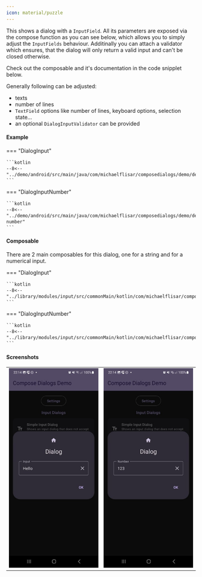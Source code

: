 ```yaml
---
icon: material/puzzle
---
```


This shows a dialog with a `InputField`. All its parameters are exposed via the compose function as you can see below, which allows you to simply adjust the `InputFields` behaviour. Additinally you can attach a validator which ensures, that the dialog will only return a valid input and can't be closed otherwise.

Check out the composable and it's documentation in the code snipplet below.

Generally following can be adjusted:

* texts
* number of lines
* `TextField` options like number of lines, keyboard options, selection state...
* an optional `DialogInputValidator` can be provided

#### Example

=== "DialogInput"

    ```kotlin
    --8<-- "../demo/android/src/main/java/com/michaelflisar/composedialogs/demo/demos/InputDemos.kt:demo"
    ```

=== "DialogInputNumber"

    ```kotlin
    --8<-- "../demo/android/src/main/java/com/michaelflisar/composedialogs/demo/demos/InputDemos.kt:demo-number"
    ```
	
#### Composable

There are 2 main composables for this dialog, one for a string and for a numerical input.

=== "DialogInput"

    ```kotlin
    --8<-- "../library/modules/input/src/commonMain/kotlin/com/michaelflisar/composedialogs/dialogs/input/DialogInput.kt:constructor"
    ```

=== "DialogInputNumber"

    ```kotlin
    --8<-- "../library/modules/input/src/commonMain/kotlin/com/michaelflisar/composedialogs/dialogs/input/DialogInputNumber.kt:constructor"
    ```

#### Screenshots

| |                                                     |
|-|-----------------------------------------------------|
| ![Screenshot](../screenshots/input/demo_input1.jpg) | ![Screenshot](../screenshots/input/demo_input2.jpg) |